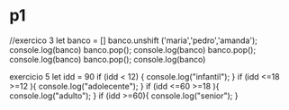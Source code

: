 # p1
//exercico 3
let banco = []
banco.unshift ('maria','pedro','amanda');
console.log(banco)
banco.pop();
console.log(banco)
banco.pop();
console.log(banco)
banco.pop();
console.log(banco)


exercicio 5
let idd = 90
if (idd < 12) {
  console.log("infantil");
} 
if (idd <=18 >=12 ){
   console.log("adolecente");
}
if (idd <=60 >=18 ){
   console.log("adulto");
}
if (idd >=60){
   console.log("senior");
}

